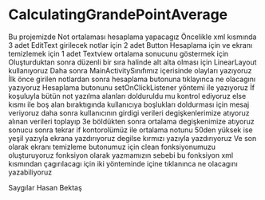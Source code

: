 # CalculatingGrandePointAverage

Bu projemizde Not ortalaması hesaplama yapacagız 
Öncelikle xml kısmında 
3 adet EditText girilecek notlar için
2 adet Button Hesaplama için ve ekranı temizlemek için
1 adet Textview ortalama sonucunu göstermek için
Oluşturduktan sonra düzenli bir sıra halinde alt alta olması için LinearLayout kullanıyoruz
Daha sonra MainActivitySınıfımız içerisinde olayları yazıyoruz
İlk önce girilen notlardan sonra hesaplama butonuna tıklayınca ne olacagını yazıyoruz
Hesaplama butonunu setOnClickListener yöntemi ile yazıyoruz
İf koşuluyla bütün not yazılma alanları dolduruldu mu kontrol ediyoruz 
else kısmı ile boş alan bıraktıgında kullanıcıya boşlukları doldurması için mesaj veriyoruz
daha sonra kullanıcının girdigi verileri degişkenlerimize atıyoruz
alınan verileri toplayıp 3e böldükten sonra ortalama degişkenimize atıyoruz sonucu
sonra tekrar if kontorolümüz ile ortalama notunu 50den yüksek ise
yeşil yazıyla ekrana yazdırıyoruz degilse kırmızı yazıyla yazdırıyoruz
Ve son olarak ekranı temizleme butonumuz için clean fonksiyonumuzu oluşturuyoruz
fonksiyon olarak yazmamızın sebebi bu fonksiyon  xml kısmından çagırılacagı için 
iki yönteminde içine tıklanınca ne olacagını yazabiliyoruz 

Saygılar
Hasan Bektaş

